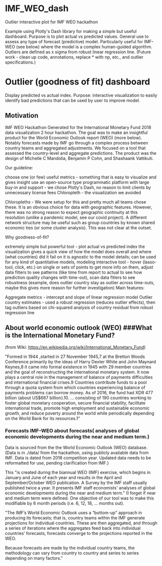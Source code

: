 # IMF_WEO_dash
Outlier interactive plot for IMF WEO hackathon

Example using Plotly's Dash library for making a simple but useful dashboard. Purpose is to plot actual vs predicted values. General use to assess any type of forecast (predictive) model. Particularly useful for IMF-WEO (see below) where the model is a complex human-guided algorithm. Outliers are defined as x sigma from robust linear regression line. (Future work - clean up code, annotations, replace * with np, etc., and outlier specifications.)

# Outlier (goodness of fit) dashboard

Display predicted vs actual index. Purpose: interactive visualization to easily identify bad predictions that can be used by user to improve model.

## Motivation 
IMF WEO Hackathon Generated for the International Monetary Fund 2018 data visualization 2 hour hackathon. The goal was to make an insightful product for the World Economic Outlook report (WEO) (more below). Notably forecasts made by IMF go through a complex process between country teams and aggregated adjustments. We focused on a tool that assessed the country-level and aggregate predictions. The product was the design of Michelle C Mandolia, Benjamin P Cohn, and Shashaank Vattikuti.

Our guideline:

choose one (or few) useful metrics - something that is easy to visualize and gives insight
use an open-source type programmatic platform with large buy-in and support - we chose Plotly's Dash, no reason to limit clients by unnecessary license fees
Chloropleth - the visualization we avoided

Chloropleths - We were setup for this and pretty much all teams chose these. It is an obvious choice for data with geographic features. However, there was no strong reason to expect geographic continuity at this resolution (unlike a pandemic model, see our covid project).
A different network structure may be useful such as group countries by known shared economic ties (or some cluster analysis). This was not clear at the outset.

Why goodness-of-fit?

extremely simple but powerful tool - plot actual vs predicted index
the visualization gives a quick view of how the model does overall and where (what countries) did it fail on
it is agnostic to the model details; can be used for any kind of quantitative models, modeling
interactive tool - hover (lasso-tool, click, etc.) on single or sets of points to get more info on them, adjust data filters to see patterns (like time from report to actual to see how prediction quality changes with time-out), scan data fitlers to see robustness (example, does outlier country stay as outlier across time-outs, maybe this gives more reason for further investigation)
Main features:

Aggregate metrics - intercept and slope of linear regression model
Outlier country estimates - used a robust regression (reduces outlier effects), then tag outliers based on chi-squared analysis of country residual from robust regression line

## About world economic outlook (WEO) ###What is the International Monetary Fund?

(from Wiki: https://en.wikipedia.org/wiki/International_Monetary_Fund)

"Formed in 1944 ,started in 27 November 1945,7 at the Bretton Woods Conference primarily by the ideas of Harry Dexter White and John Maynard Keynes,8 it came into formal existence in 1945 with 29 member countries and the goal of reconstructing the international monetary system. It now plays a central role in the management of balance of payments difficulties and international financial crises.9 Countries contribute funds to a pool through a quota system from which countries experiencing balance of payments problems can borrow money. As of 2016, the fund had XDR 477 billion (about US$667 billion).10. ... consisting of 190 countries working to foster global monetary cooperation, secure financial stability, facilitate international trade, promote high employment and sustainable economic growth, and reduce poverty around the world while periodically depending on the World Bank for its resources.1"

### Forecasts IMF-WEO about forecasts( analyses of global economic developments during the near and medium term.)

Data is sourced from the the World Economic Outlook (WEO) database. (Data is in ./data/ from the hackathon, using publicly available data from IMF. Data is dated from 2018 competition year. Updated data needs to be reformatted for use, pending clarification from IMF.) 

This "is created during the biannual WEO (IMF) exercise, which begins in January and June of each year and results in the April and September/October WEO publication. A Survey by the IMF staff usually published twice a year. It presents IMF staff economists' analyses of global economic developments during the near and medium term."
(I forget if near and medium term were defined. One objective of our tool was to make this modifiable by 6 month periods (i.e. 6, 12, 18, ... months out).

"The IMF’s World Economic Outlook uses a “bottom-up” approach in producing its forecasts; that is, country teams within the IMF generate projections for individual countries. These are then aggregated, and through a series of iterations where the aggregates feed back into individual countries’ forecasts, forecasts converge to the projections reported in the WEO.

Because forecasts are made by the individual country teams, the methodology can vary from country to country and series to series depending on many factors."
